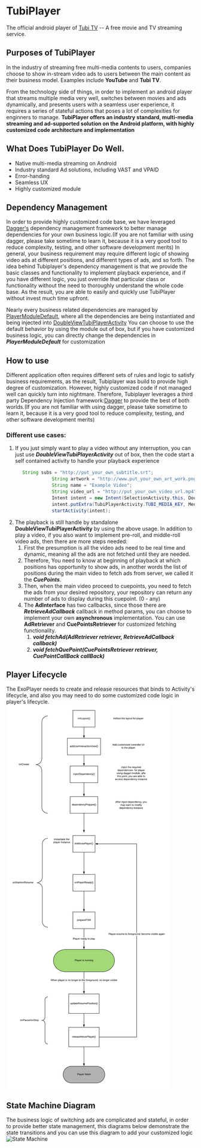 # TubiPlayer
The official android player of [Tubi TV](https://www.tubi.tv) -- A free movie and TV streaming service.

## Purposes of TubiPlayer
In the industry of streaming free multi-media contents to users, companies choose to show in-stream video ads to users between the main content as their business model. Examples include **YouTube** and **Tubi TV**.

From the technology side of things, in order to implement an android player that streams multiple media very well, switches between movies and ads dynamically, and presents users with a seamless user experience, it requires a series of stateful actions that poses a lot of complexities for enginners to manage. **TubiPlayer offers an industry standard, multi-media streaming and ad-supported solution on the Android platform, with highly customized code architecture and implementation**

## What Does TubiPlayer Do Well.
* Native multi-media streaming on Android
* Industry standard Ad solutions, including VAST and VPAID
* Error-handing
* Seamless UX 
* Highly customized module


## Dependency Management
In order to provide highly customized code base, we have leveraged [Dagger's](https://github.com/google/dagger) dependency management framework to better manage dependencies for your own business logic.(If you are not familiar with using dagger, please take sometime to learn it, because it is a very good tool to reduce complexity, testing, and other software development merits)
In general, your business requirement may require different logic of showing video ads at different positions, and different types of ads, and so forth. The idea behind Tubiplayer's dependency management is that we provide the basic classes and functionality
to implement playback experience, and if you have different logic, you just override that particular class or functionality without the need to thoroughly understand the whole code base. As the result, you are able to easily and quickly use TubiPlayer without invest much time 
upfront.

Nearly every business related dependencies are managed by [PlayerModuleDefault](./lib/src/main/java/com/tubitv/media/di/PlayerModuleDefault.java), where all the dependencies are being instantiated and being injected into [DoubleViewTubiPlayerActivity](./lib/src/main/java/com/tubitv/media/activities/DoubleViewTubiPlayerActivity.java)
You can choose to use the default behavior by using the module out of box, but if you have customized business logic, you can directly change the dependencies in ***PlayerModuleDefault*** for customization

## How to use
Different application often requires different sets of rules and logic to satisfy business requirements, as the result, Tubiplayer was build to provide high degree of
customization. However, highly customized code if not managed well can quickly turn into nightmare. Therefore, Tubiplayer leverages a third party Dependency Injection framework:[Dagger](https://github.com/google/dagger) 
to provide the best of both worlds.(If you are not familiar with using dagger, please take sometime to learn it, because it is a very good tool to reduce complexity, testing, and other software development merits)

### Different use cases:
1. If you just simply want to play a video without any interruption, you can just use ***DoubleViewTubiPlayerActivity*** out of box, then the code start a self contained activity to handle your playback experience
```java
      String subs = "http://put_your_own_subtitle.srt";
                 String artwork = "http://www.put_your_own_art_work.png";
                 String name = "Example Video";
                 String video_url = "http://put_your_own_video_url.mp4";
                 Intent intent = new Intent(SelectionActivity.this, DoubleViewTubiPlayerActivity.class);
                 intent.putExtra(TubiPlayerActivity.TUBI_MEDIA_KEY, MediaModel.video(name, video_url, artwork, null));
                 startActivity(intent);
```

2. The playback is still handle by standalone **DoubleViewTubiPlayerActivity** by using the above usage. In addition to play a video, if you also want to implement pre-roll, and middle-roll video ads, then there are more steps needed:
    1. First the presumption is all the video ads need to be real time and dynamic, meaning all the ads are not fetched until they are needed.
    2. Therefore, You need to know at beginning of playback at which positions has opportunity to show ads, in another words the list of positions during the main video to fetch ads from server, we called it the ***CuePoints***.
    3. Then, when the main video proceed to cuepoints, you need to fetch the ads from your desired repository, your repository can return any number of ads to display during this cuepoint. (0 - any)
    4. The **AdInterface** has two callbacks, since those there are ***RetrieveAdCallback*** callback in method params, you can choose to implement your own **asynchronous** implementation. You can use **AdRetriever** and **CuePointsRetriever** for customized fetching functionality. 
        1. ***void fetchAd(AdRetriever retriever, RetrieveAdCallback callback)*** 
        2. ***void fetchQuePoint(CuePointsRetriever retriever, CuePointCallBack callBack)***
        



## Player Lifecycle
The ExoPlayer needs to create and release resources that binds to Activity's lifecycle, and also you may need to do some customized code logic in player's lifecycle.
![State Machine](./documentation/tubiplayer_lifecycle.png)

## State Machine Diagram
The business logic of switching ads are complicated and stateful, in order to provide better state management, this diagrams below demonstrate the state transitions and you can use 
this diagram to add your customized logic
![State Machine](https://github.com/Tubitv/TubiPlayer/blob/master/lib/doc/Screen%20Shot%202017-09-18%20at%204.23.53%20PM.png)